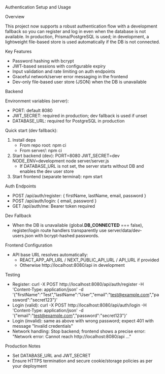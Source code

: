 Authentication Setup and Usage

Overview

This project now supports a robust authentication flow with a development fallback so you can register and log in even when the database is not available. In production, Prisma/PostgreSQL is used; in development, a lightweight file-based store is used automatically if the DB is not connected.

Key Features

- Password hashing with bcrypt
- JWT-based sessions with configurable expiry
- Input validation and rate limiting on auth endpoints
- Graceful network/server error messaging in the frontend
- Dev-only file-based user store (JSON) when the DB is unavailable

Backend

Environment variables (server):

- PORT: default 8080
- JWT_SECRET: required in production; dev fallback is used if unset
- DATABASE_URL: required for PostgreSQL in production

Quick start (dev fallback):

1) Install deps
   - From repo root: npm ci
   - From server/: npm ci
2) Start backend (dev): PORT=8080 JWT_SECRET=dev NODE_ENV=development node server/server.js
   - If DATABASE_URL is not set, the server starts without DB and enables the dev user store
3) Start frontend (separate terminal): npm start

Auth Endpoints

- POST /api/auth/register: { firstName, lastName, email, password }
- POST /api/auth/login: { email, password }
- GET /api/auth/me: Bearer token required

Dev Fallback

- When the DB is unavailable (global.__DB_CONNECTED__ === false), register/login route handlers transparently use server/data/dev-users.json with bcrypt-hashed passwords.

Frontend Configuration

- API base URL resolves automatically:
  - REACT_APP_API_URL / NEXT_PUBLIC_API_URL / API_URL if provided
  - Otherwise http://localhost:8080/api in development

Testing

- Register: curl -X POST http://localhost:8080/api/auth/register -H 'Content-Type: application/json' -d '{"firstName":"Test","lastName":"User","email":"test@example.com","password":"secret123"}'
- Login (valid): curl -X POST http://localhost:8080/api/auth/login -H 'Content-Type: application/json' -d '{"email":"test@example.com","password":"secret123"}'
- Login (invalid): same as above with wrong password; expect 401 with message "Invalid credentials"
- Network handling: Stop backend; frontend shows a precise error: "Network error: Cannot reach http://localhost:8080/api ..."

Production Notes

- Set DATABASE_URL and JWT_SECRET
- Ensure HTTPS termination and secure cookie/storage policies as per your deployment


